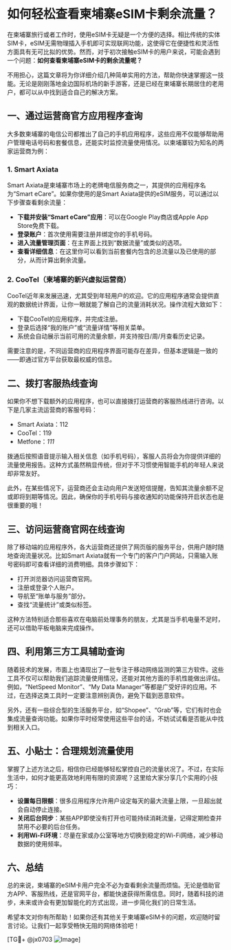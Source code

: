 # 如何轻松查看柬埔寨eSIM卡剩余流量？

在柬埔寨旅行或者工作时，使用eSIM卡无疑是一个方便的选择。相比传统的实体SIM卡，eSIM无需物理插入手机即可实现联网功能，这使得它在便捷性和灵活性方面具有无可比拟的优势。然而，对于初次接触eSIM卡的用户来说，可能会遇到一个问题：**如何查看柬埔寨eSIM卡的剩余流量呢？**

不用担心，这篇文章将为你详细介绍几种简单实用的方法，帮助你快速掌握这一技能。无论是刚刚落地金边国际机场的新手游客，还是已经在柬埔寨长期居住的老用户，都可以从中找到适合自己的解决方案。

## 一、通过运营商官方应用程序查询

大多数柬埔寨的电信公司都推出了自己的手机应用程序，这些应用不仅能够帮助用户管理电话号码和套餐信息，还能实时监控流量使用情况。以柬埔寨较为知名的两家运营商为例：

### 1. Smart Axiata
Smart Axiata是柬埔寨市场上的老牌电信服务商之一，其提供的应用程序名为“Smart eCare”。如果你使用的是Smart Axiata提供的eSIM服务，可以通过以下步骤查看剩余流量：
- **下载并安装“Smart eCare”应用**：可以在Google Play商店或Apple App Store免费下载。
- **登录账户**：首次使用需要注册并绑定你的手机号码。
- **进入流量管理页面**：在主界面上找到“数据流量”或类似的选项。
- **查看详细信息**：在这里你可以看到当前套餐内包含的总流量以及已使用的部分，从而计算出剩余流量。

### 2. CooTel（柬埔寨的新兴虚拟运营商）
CooTel近年来发展迅速，尤其受到年轻用户的欢迎。它的应用程序通常会提供直观的数据统计界面，让你一眼就能了解自己的流量消耗状况。操作流程大致如下：
- 下载CooTel的应用程序，并完成注册。
- 登录后选择“我的账户”或“流量详情”等相关菜单。
- 系统会自动展示当前可用的流量余额，并支持按日/周/月查看历史记录。

需要注意的是，不同运营商的应用程序界面可能存在差异，但基本逻辑是一致的——即通过官方平台获取最权威的信息。

## 二、拨打客服热线查询

如果你不想下载额外的应用程序，也可以直接拨打运营商的客服热线进行咨询。以下是几家主流运营商的客服号码：
- Smart Axiata：112
- CooTel：119
- Metfone：*111*

拨通后按照语音提示输入相关信息（如手机号码），客服人员将会为你提供详细的流量使用报告。这种方式虽然稍显传统，但对于不习惯使用智能手机的年轻人来说却非常友好。

此外，在某些情况下，运营商还会主动向用户发送短信提醒，告知其流量余额不足或即将到期等情况。因此，确保你的手机号码与接收通知的功能保持开启状态也是很重要的哦！

## 三、访问运营商官网在线查询

除了移动端的应用程序外，各大运营商还提供了网页版的服务平台，供用户随时随地查询流量状况。比如Smart Axiata就有一个专门的客户门户网站，只需输入账号密码即可查看详细的消费明细。具体步骤如下：
- 打开浏览器访问运营商官网。
- 注册或登录个人账户。
- 导航至“账单与服务”部分。
- 查找“流量统计”或类似标签。

这种方法特别适合那些喜欢在电脑前处理事务的朋友，尤其是当手机电量不足时，还可以借助平板电脑来完成操作。

## 四、利用第三方工具辅助查询

随着技术的发展，市面上也涌现出了一批专注于移动网络监测的第三方软件。这些工具不仅可以帮助我们追踪流量使用情况，还能对其他方面的手机性能做出评估。例如，“NetSpeed Monitor”、“My Data Manager”等都是广受好评的应用。不过，在选择这类工具时一定要注意辨别真伪，避免下载到恶意软件。

另外，还有一些综合型的生活服务平台，如“Shopee”、“Grab”等，它们有时也会集成流量查询功能。如果你平时经常使用这些平台的话，不妨试试看是否能从中找到相关入口。

## 五、小贴士：合理规划流量使用

掌握了上述方法之后，相信你已经能够轻松掌控自己的流量状况了。不过，在实际生活中，如何才能更高效地利用有限的资源呢？这里给大家分享几个实用的小技巧：
- **设置每日限额**：很多应用程序允许用户设定每天的最大流量上限，一旦超出就会自动停止连接。
- **关闭后台同步**：某些APP即使没有打开也可能持续消耗流量，记得定期检查并禁用不必要的后台任务。
- **利用Wi-Fi环境**：尽量在家或办公室等地方切换到稳定的Wi-Fi网络，减少移动数据的使用频率。

## 六、总结

总的来说，柬埔寨的eSIM卡用户完全不必为查看剩余流量而烦恼。无论是借助官方APP、客服热线，还是官网平台，都能快速获得所需信息。同时，随着科技的进步，未来或许会有更加智能化的方式出现，进一步简化我们的日常生活。

希望本文对你有所帮助！如果你还有其他关于柬埔寨eSIM卡的问题，欢迎随时留言讨论。让我们一起享受畅快无阻的网络体验吧！

[TG💪+ @jx0703 ![Image](https://github.com/user-attachments/assets/dbca1d08-cadb-493c-b0ec-ad6f7a83f270)]